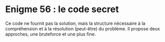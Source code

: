 # Enigme 56 : le code secret

Ce code ne fournit pas la solution, mais la structure nécessaire à la compréhension et à la résolution (peut-être) du problème. Il propose deux approches, une bruteforce et une plus fine.